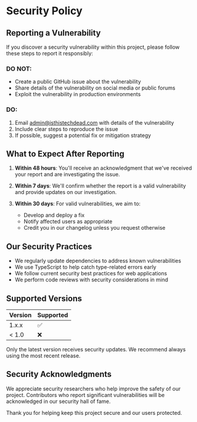 # Security Policy

## Reporting a Vulnerability

If you discover a security vulnerability within this project, please follow these steps to report it responsibly:

### DO NOT:

- Create a public GitHub issue about the vulnerability
- Share details of the vulnerability on social media or public forums
- Exploit the vulnerability in production environments

### DO:

1. Email admin@isthistechdead.com with details of the vulnerability
2. Include clear steps to reproduce the issue
3. If possible, suggest a potential fix or mitigation strategy

## What to Expect After Reporting

1. **Within 48 hours**: You'll receive an acknowledgment that we've received your report and are investigating the issue.

2. **Within 7 days**: We'll confirm whether the report is a valid vulnerability and provide updates on our investigation.

3. **Within 30 days**: For valid vulnerabilities, we aim to:
   - Develop and deploy a fix
   - Notify affected users as appropriate
   - Credit you in our changelog unless you request otherwise

## Our Security Practices

- We regularly update dependencies to address known vulnerabilities
- We use TypeScript to help catch type-related errors early
- We follow current security best practices for web applications
- We perform code reviews with security considerations in mind

## Supported Versions

| Version | Supported          |
| ------- | ------------------ |
| 1.x.x   | :white_check_mark: |
| < 1.0   | :x:                |

Only the latest version receives security updates. We recommend always using the most recent release.

## Security Acknowledgments

We appreciate security researchers who help improve the safety of our project. Contributors who report significant vulnerabilities will be acknowledged in our security hall of fame.

Thank you for helping keep this project secure and our users protected.
